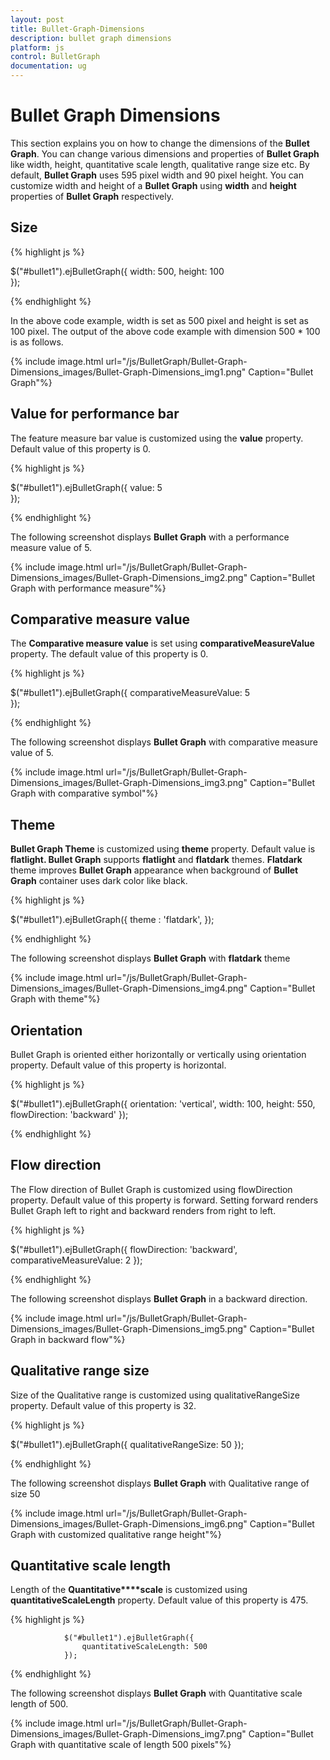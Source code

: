 ```yaml
---
layout: post
title: Bullet-Graph-Dimensions
description: bullet graph dimensions
platform: js
control: BulletGraph	
documentation: ug
---
```


# Bullet Graph Dimensions

This section explains you on how to change the dimensions of the **Bullet Graph**. You can change various dimensions and properties of **Bullet Graph** like width, height, quantitative scale length, qualitative range size etc. By default, **Bullet Graph** uses 595 pixel width and 90 pixel height. You can customize width and height of a **Bullet Graph** using **width** and **height** properties of **Bullet Graph** respectively.

## Size

{% highlight js %}



$("#bullet1").ejBulletGraph({
                    width: 500, height: 100                  
                });


{% endhighlight %}



In the above code example, width is set as 500 pixel and height is set as 100 pixel. The output of the above code example with dimension 500 * 100 is as follows.

{% include image.html url="/js/BulletGraph/Bullet-Graph-Dimensions_images/Bullet-Graph-Dimensions_img1.png" Caption="Bullet Graph"%}

## Value for performance bar

The feature measure bar value is customized using the **value** property. Default value of this property is 0.

{% highlight js %}



$("#bullet1").ejBulletGraph({
                    value: 5                  
                });


{% endhighlight %}



The following screenshot displays **Bullet Graph** with a performance measure value of 5.

{% include image.html url="/js/BulletGraph/Bullet-Graph-Dimensions_images/Bullet-Graph-Dimensions_img2.png" Caption="Bullet Graph with performance measure"%}

## Comparative measure value

The **Comparative measure value** is set using **comparativeMeasureValue** property. The default value of this property is 0.

{% highlight js %}



$("#bullet1").ejBulletGraph({
                    comparativeMeasureValue: 5                  
                });


{% endhighlight %}



The following screenshot displays **Bullet Graph** with comparative measure value of 5.

{% include image.html url="/js/BulletGraph/Bullet-Graph-Dimensions_images/Bullet-Graph-Dimensions_img3.png" Caption="Bullet Graph with comparative symbol"%}

## Theme

**Bullet Graph Theme** is customized using **theme** property. Default value is **flatlight. Bullet Graph** supports **flatlight** and **flatdark** themes. **Flatdark** theme improves **Bullet Graph** appearance when background of **Bullet Graph** container uses dark color like black.

{% highlight js %}



$("#bullet1").ejBulletGraph({
                    theme : 'flatdark',
                });


{% endhighlight %}



The following screenshot displays **Bullet Graph** with **flatdark** theme

{% include image.html url="/js/BulletGraph/Bullet-Graph-Dimensions_images/Bullet-Graph-Dimensions_img4.png" Caption="Bullet Graph with theme"%}

## Orientation

Bullet Graph is oriented either horizontally or vertically using orientation property. Default value of this property is horizontal.

{% highlight js %}



$("#bullet1").ejBulletGraph({
                    orientation: 'vertical',
                    width: 100,
                    height: 550,
                    flowDirection: 'backward'
                });


{% endhighlight %}

## Flow direction

The Flow direction of Bullet Graph is customized using flowDirection property. Default value of this property is forward. Setting forward renders Bullet Graph left to right and backward renders from right to left.

{% highlight js %}



$("#bullet1").ejBulletGraph({
                    flowDirection: 'backward',
                    comparativeMeasureValue: 2
                });


{% endhighlight %}



The following screenshot displays **Bullet Graph** in a backward direction.

{% include image.html url="/js/BulletGraph/Bullet-Graph-Dimensions_images/Bullet-Graph-Dimensions_img5.png" Caption="Bullet Graph in backward flow"%}

## Qualitative range size

Size of the Qualitative range is customized using qualitativeRangeSize property. Default value of this property is 32.

{% highlight js %}



$("#bullet1").ejBulletGraph({
                    qualitativeRangeSize: 50
                });



{% endhighlight %}



The following screenshot displays **Bullet Graph** with Qualitative range of size 50

{% include image.html url="/js/BulletGraph/Bullet-Graph-Dimensions_images/Bullet-Graph-Dimensions_img6.png" Caption="Bullet Graph with customized qualitative range height"%}

## Quantitative scale length

Length of the **Quantitative****scale** is customized using **quantitativeScaleLength** property. Default value of this property is 475.

{% highlight js %}



                $("#bullet1").ejBulletGraph({
                    quantitativeScaleLength: 500
                });


{% endhighlight %}



The following screenshot displays **Bullet Graph** with Quantitative scale length of 500.

{% include image.html url="/js/BulletGraph/Bullet-Graph-Dimensions_images/Bullet-Graph-Dimensions_img7.png" Caption="Bullet Graph with quantitative scale of length 500 pixels"%}

